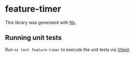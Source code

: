 # feature-timer

This library was generated with [Nx](https://nx.dev).

## Running unit tests

Run `nx test feature-timer` to execute the unit tests via [Vitest](https://vitest.dev/).
